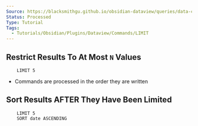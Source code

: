 ```yaml
---
Source: https://blacksmithgu.github.io/obsidian-dataview/queries/data-commands/#limit
Status: Processed
Type: Tutorial
Tags:
  - Tutorials/Obsidian/Plugins/Dataview/Commands/LIMIT
---
```


## **Restrict Results To At Most `N` Values**

```
	LIMIT 5
```

- Commands are processed in the order they are written

## **Sort Results AFTER They Have Been Limited**

```
	LIMIT 5
	SORT date ASCENDING
```
